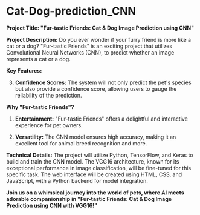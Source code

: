 # Cat-Dog-prediction_CNN

**Project Title: "Fur-tastic Friends: Cat & Dog Image Prediction using CNN"**

**Project Description:**
Do you ever wonder if your furry friend is more like a cat or a dog? "Fur-tastic Friends" is an exciting project that utilizes Convolutional Neural Networks (CNN), to predict whether an image represents a cat or a dog.

**Key Features:**

3. **Confidence Scores:** The system will not only predict the pet's species but also provide a confidence score, allowing users to gauge the reliability of the prediction.


**Why "Fur-tastic Friends"?**

1. **Entertainment:** "Fur-tastic Friends" offers a delightful and interactive experience for pet owners.


4. **Versatility:** The CNN model ensures high accuracy, making it an excellent tool for animal breed recognition and more.

**Technical Details:**
The project will utilize Python, TensorFlow, and Keras to build and train the CNN model. The VGG16 architecture, known for its exceptional performance in image classification, will be fine-tuned for this specific task. The web interface will be created using HTML, CSS, and JavaScript, with a Python backend for model integration.

**Join us on a whimsical journey into the world of pets, where AI meets adorable companionship in "Fur-tastic Friends: Cat & Dog Image Prediction using CNN with VGG16!"**
